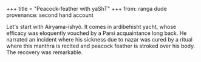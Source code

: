 +++
title = "Peacock-feather with yaShT"
+++
from: ranga dude  
provenance: second hand account

Let's start with Airyama-ishyô. It comes in ardibehisht yacht, whose efficacy was eloquently vouched by a Parsi acquaintance long back. He narrated an incident where his sickness due to nazar was cured by a ritual where this manthra is recited and peacock feather is stroked over his body. The recovery was remarkable. 